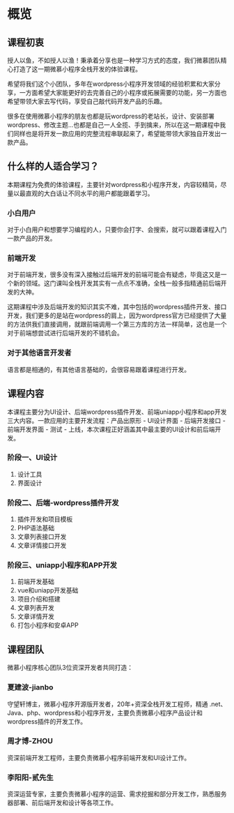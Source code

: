 # 概览

## 课程初衷
授人以鱼，不如授人以渔！秉承着分享也是一种学习方式的态度，我们微慕团队精心打造了这一期微慕小程序全栈开发的体验课程。

希望将我们这个小团队，多年在wordpress小程序开发领域的经验积累和大家分享，一方面希望大家能更好的去完善自己的小程序或拓展需要的功能，另一方面也希望带领大家去写代码，享受自己敲代码开发产品的乐趣。

很多在使用微慕小程序的朋友也都是玩wordpress的老站长，设计、安装部署wordpress、修改主题...也都是自己一人全揽、手到擒来，所以在这一期课程中我们同样也是将开发一款应用的完整流程串联起来了，希望能带领大家独自开发出一款产品。

## 什么样的人适合学习？
本期课程为免费的体验课程，主要针对wordpress和小程序开发，内容较精简，尽量以最直观的大白话让不同水平的用户都能跟着学习。

### 小白用户
对于小白用户和想要学习编程的人，只要你会打字、会搜索，就可以跟着课程入门一款产品的开发。

### 前端开发
对于前端开发，很多没有深入接触过后端开发的前端可能会有疑虑，毕竟这又是一个新的领域。这门课叫全栈开发其实有一点点不准确，全栈一般多指精通前后端开发的大神。

这期课程中涉及后端开发的知识其实不难，其中包括的wordpress插件开发、接口开发，我们更多的是站在wordpress的肩上，因为wordpress官方已经提供了大量的方法供我们直接调用，就跟前端调用一个第三方库的方法一样简单，这也是一个对于前端想尝试进行后端开发的不错机会。

### 对于其他语言开发者
语言都是相通的，有其他语言基础的，会很容易跟着课程进行开发。

## 课程内容
本课程主要分为UI设计、后端wordpress插件开发、前端uniapp小程序和app开发三大内容。一款应用的主要开发流程：产品出原形 - UI设计界面 - 后端开发接口 - 前端开发界面 - 测试 - 上线，本次课程正好涵盖其中最主要的UI设计和前后端开发。

### 阶段一、UI设计
1. 设计工具
2. 界面设计

### 阶段二、后端-wordpress插件开发
1. 插件开发和项目模板
2. PHP语法基础
3. 文章列表接口开发
4. 文章详情接口开发

### 阶段三、uniapp小程序和APP开发
1. 前端开发基础
2. vue和uniapp开发基础
3. 项目介绍和搭建
4. 文章列表开发
5. 文章详情开发
6. 打包小程序和安卓APP

## 课程团队
微慕小程序核心团队3位资深开发者共同打造：

### 夏建波-jianbo
守望轩博主，微慕小程序开源版开发者，20年+资深全栈开发工程师，精通 .net、Java、php、wordpress和小程序开发，主要负责微慕小程序产品设计和wordpress插件的开发工作。

### 周才博-ZHOU
资深前端开发工程师，主要负责微慕小程序前端开发和UI设计工作。

### 李阳阳-贰先生
资深运营专家，主要负责微慕小程序的运营、需求挖掘和部分开发工作，熟悉服务器部署、前后端开发和设计等各项工作。